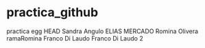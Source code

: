 # practica_github
practica egg
 HEAD
Sandra Angulo
ELIAS MERCADO
Romina Olivera
ramaRomina
Franco Di Laudo
Franco Di Laudo 2